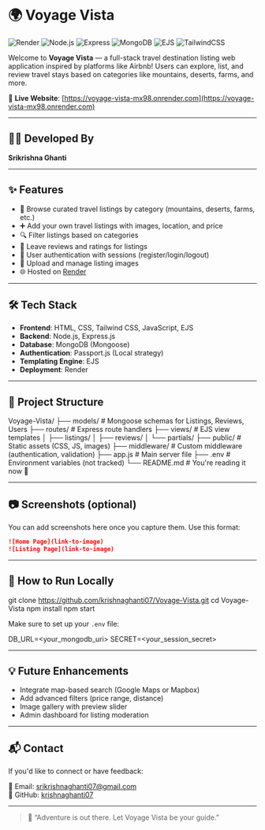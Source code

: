 # 🌍 Voyage Vista

![Render](https://img.shields.io/badge/Hosted%20on-Render-3f3f3f?logo=render&logoColor=white)
![Node.js](https://img.shields.io/badge/Backend-Node.js-339933?logo=nodedotjs&logoColor=white)
![Express](https://img.shields.io/badge/Framework-Express.js-black?logo=express&logoColor=white)
![MongoDB](https://img.shields.io/badge/Database-MongoDB-4ea94b?logo=mongodb&logoColor=white)
![EJS](https://img.shields.io/badge/Templating-EJS-cc0000?logo=ejs&logoColor=white)
![TailwindCSS](https://img.shields.io/badge/Styling-TailwindCSS-38bdf8?logo=tailwindcss&logoColor=white)

Welcome to **Voyage Vista** — a full-stack travel destination listing web application inspired by platforms like Airbnb! Users can explore, list, and review travel stays based on categories like mountains, deserts, farms, and more.

🔗 **Live Website**: [https://voyage-vista-mx98.onrender.com](https://voyage-vista-mx98.onrender.com)

---

## 👨‍💻 Developed By
**Srikrishna Ghanti**

---

## ✨ Features

- 🧭 Browse curated travel listings by category (mountains, deserts, farms, etc.)
- ➕ Add your own travel listings with images, location, and price
- 🔍 Filter listings based on categories
- 📝 Leave reviews and ratings for listings
- 🔐 User authentication with sessions (register/login/logout)
- 📸 Upload and manage listing images
- 🌐 Hosted on [Render](https://render.com)

---

## 🛠 Tech Stack

- **Frontend**: HTML, CSS, Tailwind CSS, JavaScript, EJS
- **Backend**: Node.js, Express.js
- **Database**: MongoDB (Mongoose)
- **Authentication**: Passport.js (Local strategy)
- **Templating Engine**: EJS
- **Deployment**: Render

---

## 📁 Project Structure


Voyage-Vista/
├── models/             # Mongoose schemas for Listings, Reviews, Users
├── routes/             # Express route handlers
├── views/              # EJS view templates
│   ├── listings/
│   ├── reviews/
│   └── partials/
├── public/             # Static assets (CSS, JS, images)
├── middleware/         # Custom middleware (authentication, validation)
├── app.js              # Main server file
├── .env                # Environment variables (not tracked)
└── README.md           # You're reading it now 🙂


---

## 📷 Screenshots (optional)

You can add screenshots here once you capture them. Use this format:

```markdown
![Home Page](link-to-image)
![Listing Page](link-to-image)
```

---

## 📝 How to Run Locally


git clone https://github.com/krishnaghanti07/Voyage-Vista.git
cd Voyage-Vista
npm install
npm start


Make sure to set up your `.env` file:


DB_URL=<your_mongodb_uri>
SECRET=<your_session_secret>


---

## 💡 Future Enhancements

- Integrate map-based search (Google Maps or Mapbox)
- Add advanced filters (price range, distance)
- Image gallery with preview slider
- Admin dashboard for listing moderation

---

## 📬 Contact

If you'd like to connect or have feedback:

📧 Email: [srikrishnaghanti07@gmail.com](mailto:srikrishnaghanti07@gmail.com)  
🔗 GitHub: [krishnaghanti07](https://github.com/krishnaghanti07)

---

> 🚀 “Adventure is out there. Let Voyage Vista be your guide.”  
